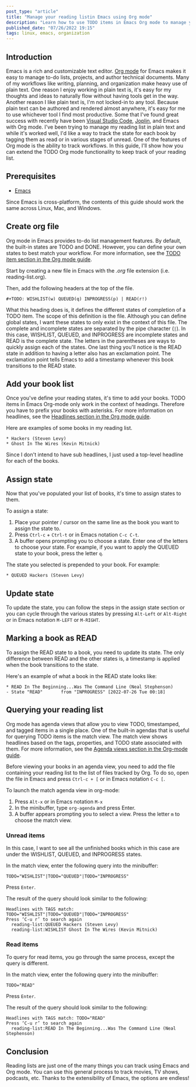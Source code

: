```yaml
---
post_type: "article" 
title: "Manage your reading listin Emacs using Org mode"
description: "Learn how to use TODO items in Emacs Org mode to manage your reading list"
published_date: "07/26/2022 19:15"
tags: linux, emacs, organization
---
```


## Introduction

Emacs is a rich and customizable text editor. [Org mode](https://orgmode.org/) for Emacs makes it easy to manage to-do lists, projects, and author technical documents. Many of my workflows like writing, planning, and organization make heavy use of plain text. One reason I enjoy working in plain text is, it's easy for my thoughts and ideas to naturally flow without having tools get in the way. Another reason I like plain text is, I'm not locked-in to any tool. Because plain text can be authored and rendered almost anywhere, it's easy for me to use whichever tool I find most productive. Some that I've found great success with recently have been [Visual Studio Code](https://code.visualstudio.com/), [Joplin](https://joplinapp.org/), and Emacs with Org mode. I've been trying to manage my reading list in plain text and while it's worked well, I'd like a way to track the state for each book by tagging them as read or in various stages of unread. One of the features of Org mode is the ability to track workflows. In this guide, I'll show how you can extend the TODO Org mode functionality to keep track of your reading list.

## Prerequisites

- [Emacs](https://www.gnu.org/software/emacs/)

Since Emacs is cross-platform, the contents of this guide should work the same across Linux, Mac, and Windows.

## Create org file

Org mode in Emacs provides to-do list management features. By default, the built-in states are TODO and DONE. However, you can define your own states to best match your workflow. For more information, see the [TODO item section in the Org mode guide](https://orgmode.org/manual/TODO-Items.html#TODO-Items).

Start by creating a new file in Emacs with the *.org* file extension (i.e. reading-list.org).

Then, add the following headers at the top of the file.

```text
#+TODO: WISHLIST(w) QUEUED(q) INPROGRESS(p) | READ(r!)
```

What this heading does is, it defines the different states of completion of a TODO item. The scope of this definition is the file. Although you can define global states, I want these states to only exist in the context of this file. The complete and incomplete states are separated by the pipe character (`|`). In this case, WISHLIST, QUEUED, and INPROGRESS are incomplete states and READ is the complete state. The letters in the parentheses are ways to quickly assign each of the states. One last thing you'll notice is the READ state in addition to having a letter also has an exclamation point. The exclamation point tells Emacs to add a timestamp whenever this book transitions to the READ state.

## Add your book list

Once you've define your reading states, it's time to add your books. TODO items in Emacs Org-mode only work in the context of headings. Therefore you have to prefix your books with asterisks. For more information on headlines, see the [Headlines section in the Org mode guide](https://orgmode.org/manual/Headlines.html). 

Here are examples of some books in my reading list.

```text
* Hackers (Steven Levy)
* Ghost In The Wires (Kevin Mitnick)
```

Since I don't intend to have sub headlines, I just used a top-level headline for each of the books. 

## Assign state

Now that you've populated your list of books, it's time to assign states to them. 

To assign a state:

1. Place your pointer / cursor on the same line as the book you want to assign the state to.
1. Press `Ctrl-c` + `Ctrl-t` or in Emacs notation `C-c C-t`.
1. A buffer opens prompting you to choose a state. Enter one of the letters to choose your state. For example, if you want to apply the QUEUED state to your book, press the letter `q`. 

The state you selected is prepended to your book. For example:

```text
* QUEUED Hackers (Steven Levy)
```

## Update state

To update the state, you can follow the steps in the assign state section or you can cycle through the various states by pressing `Alt-Left` or `Alt-Right` or in Emacs notation `M-LEFT` or `M-RIGHT`. 

## Marking a book as READ

To assign the READ state to a book, you need to update its state. The only difference between READ and the other states is, a timestamp is applied when the book transitions to the state. 

Here's an example of what a book in the READ state looks like:

```text
* READ In The Beginning...Was The Command Line (Neal Stephenson) 
- State "READ"       from "INPROGRESS" [2022-07-26 Tue 00:18]
```

## Querying your reading list

Org mode has agenda views that allow you to view TODO, timestamped, and tagged items in a single place. One of the built-in agendas that is useful for querying TODO items is the match view. The match view shows headlines based on the tags, properties, and TODO state associated with them. For more information, see the [Agenda views section in the Org-mode guide](https://orgmode.org/manual/Agenda-Views.html). 

Before viewing your books in an agenda view, you need to add the file containing your reading list to the list of files tracked by Org. To do so, open the file in Emacs and press `Ctrl-c + [` or in Emacs notation `C-c [`.

To launch the match agenda view in org-mode:

1. Press `Alt-x` or in Emacs notation `M-x`
1. In the minibuffer, type `org-agenda` and press Enter.
1. A buffer appears prompting you to select a view. Press the letter `m` to choose the match view. 

### Unread items

In this case, I want to see all the unfinished books which in this case are under the WISHLIST, QUEUED, and INPROGRESS states. 

In the match view, enter the following query into the minibuffer:

```text
TODO="WISHLIST"|TODO="QUEUED"|TODO="INPROGRESS"
```

Press `Enter`.

The result of the query should look similar to the following:

```text
Headlines with TAGS match: TODO="WISHLIST"|TODO="QUEUED"|TODO="INPROGRESS"
Press ‘C-u r’ to search again
  reading-list:QUEUED Hackers (Steven Levy)
  reading-list:WISHLIST Ghost In The Wires (Kevin Mitnick)
```

### Read items

To query for read items, you go through the same process, except the query is different.

In the match view, enter the following query into the minibuffer:

```text
TODO="READ"
```

Press `Enter`.

The result of the query should look similar to the following:

```text
Headlines with TAGS match: TODO="READ"
Press ‘C-u r’ to search again
  reading-list:READ In The Beginning...Was The Command Line (Neal Stephenson)
```

## Conclusion

Reading lists are just one of the many things you can track using Emacs and Org mode. You can use this general process to track movies, TV shows, podcasts, etc. Thanks to the extensibility of Emacs, the options are endless!